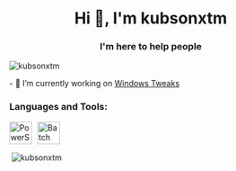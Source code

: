 <h1 align="center">Hi 👋, I'm kubsonxtm</h1>
<h3 align="center">I'm here to help people</h3>

<p align="left"> 
    <img src="https://komarev.com/ghpvc/?username=kubsonxtm&label=Profile%20views&color=0e75b6&style=flat" alt="kubsonxtm" /> 
</p>
- 🔭 I’m currently working on <a href="https://github.com/kubsonxtm/Windows-Tweaks" target="_blank">Windows Tweaks</a>

<br/>
<h3 align="left">Languages and Tools:</h3>
<div style="display: flex; align-items: center;">
    <a href="https://docs.microsoft.com/en-us/powershell/" target="blank">
        <img src="https://img.icons8.com/?size=160&id=Ghrsao6izg8u&format=png" alt="PowerShell" style="width:40px; height:40px; margin-right:10px;"/>
    </a>
    <a href="https://en.wikipedia.org/wiki/Batch_file" target="blank">
        <img src="https://upload.wikimedia.org/wikipedia/en/7/7c/Batch_file_icon.png" alt="Batch" style="width:40px; height:40px;"/>
    </a>
</div>

<p>&nbsp;<img align="center" src="https://github-readme-stats.vercel.app/api?username=kubsonxtm&show_icons=true&theme=dark&locale=en" alt="kubsonxtm" /></p>
